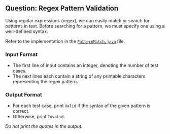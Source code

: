 ## Question: Regex Pattern Validation

Using regular expressions (regex), we can easily match or search for patterns in text. Before searching for a pattern, we must specify one using a well-defined syntax.

Refer to the implementation in the [`PatternMatch.java`](PatternMatch.java) file.

### Input Format

- The first line of input contains an integer, denoting the number of test cases.
- The next lines each contain a string of any printable characters representing the regex pattern.

### Output Format

- For each test case, print `Valid` if the syntax of the given pattern is correct.
- Otherwise, print `Invalid`.

_Do not print the quotes in the output._
